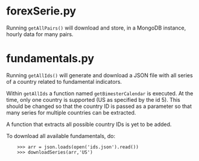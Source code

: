 # forexSerie.py

Running `getAllPairs()` will download and store, in a MongoDB instance, hourly data for many pairs.

# fundamentals.py

Running ```getAllIds()``` will generate and download a JSON file with all series of a country related to fundamental indicators.

Within `getAllIds` a function named `getBimesterCalendar` is executed. At the time, only one country is supported (US as specified by the id 5). This should be changed so that the country ID is passed as a parameter so that many series for multiple countries can be extracted.

A function that extracts all possible country IDs is yet to be added.

To download all available fundamentals, do:
```
    >>> arr = json.loads(open('ids.json').read())
    >>> downloadSeries(arr,'US')
```
